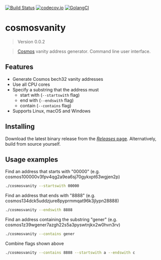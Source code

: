 [![Build Status](https://travis-ci.com/hukkinj1/cosmosvanity.svg?branch=master)](https://travis-ci.com/hukkinj1/cosmosvanity)
[![codecov.io](https://codecov.io/gh/hukkinj1/cosmosvanity/branch/master/graph/badge.svg)](https://codecov.io/gh/hukkinj1/cosmosvanity)
[![GolangCI](https://golangci.com/badges/github.com/hukkinj1/cosmosvanity.svg)](https://golangci.com/r/github.com/hukkinj1/cosmosvanity)
# cosmosvanity

<!--- Don't edit the version line below manually. Let bump2version do it for you. -->
> Version 0.0.2

> [Cosmos](https://cosmos.network) vanity address generator. Command line user interface.

## Features
* Generate Cosmos bech32 vanity addresses
* Use all CPU cores
* Specify a substring that the address must
    * start with (`--startswith` flag)
    * end with (`--endswith` flag)
    * contain (`--contains` flag)
* Supports Linux, macOS and Windows

## Installing
Download the latest binary release from the [_Releases_ page](https://github.com/hukkinj1/cosmosvanity/releases). Alternatively, build from source yourself.

## Usage examples
Find an address that starts with "00000" (e.g. cosmos100000v3fpv4qg2a9ea6sj70gykxpt63wgjen2p)
```bash
./cosmosvanity --startswith 00000
```

Find an address that ends with "8888" (e.g. cosmos134dck5uddzjure8pyprmmqat96k3jlypn28888)
```bash
./cosmosvanity --endswith 8888
```

Find an address containing the substring "gener" (e.g. cosmos1z39wgener7azgh22s5a3pyswtnjkx2w0hvn3rv)
```bash
./cosmosvanity --contains gener
```

Combine flags shown above
```bash
./cosmosvanity --contains 8888 --startswith a --endswith c
```
